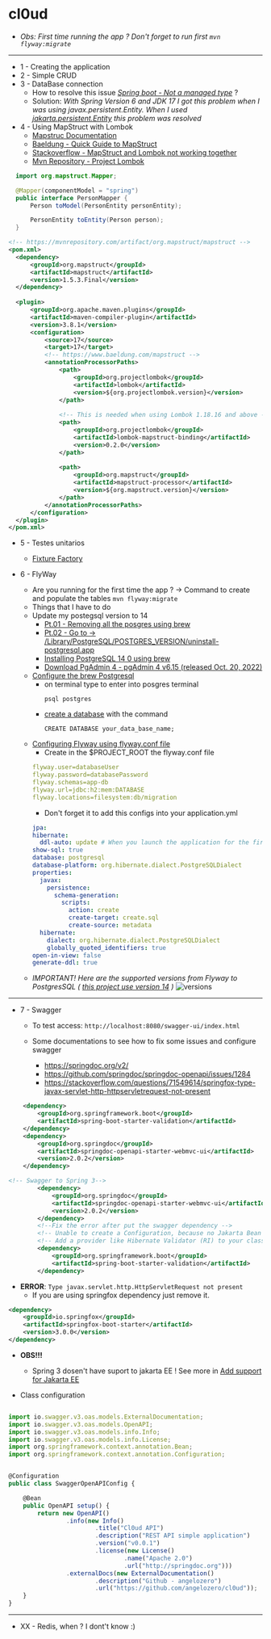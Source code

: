 # cl0ud
- *Obs: First time running the app ? Don't forget to run first `mvn flyway:migrate`*
---
- 1 - Creating the application
- 2 - Simple CRUD
- 3 - DataBase connection
  - How to resolve this issue *[Spring boot - Not a managed type](https://stackoverflow.com/questions/28664064/spring-boot-not-a-managed-type)* ?
  - Solution: *With Spring Version 6 and JDK 17 I got this problem when I was using javax.persistent.Entity. When I used [jakarta.persistent.Entity](https://mvnrepository.com/artifact/jakarta.persistence/jakarta.persistence-api/3.1.0) this problem was resolved*
- 4 - Using MapStruct with Lombok
  - [Mapstruc Documentation](https://mapstruct.org/documentation/installation/)
  - [Baeldung - Quick Guide to MapStruct](https://www.baeldung.com/mapstruct)
  - [Stackoverflow - MapStruct and Lombok not working together](https://stackoverflow.com/questions/47676369/mapstruct-and-lombok-not-working-together)
  - [Mvn Repository - Project Lombok](https://mvnrepository.com/artifact/org.projectlombok/lombok/1.18.22)
```java
  import org.mapstruct.Mapper;

  @Mapper(componentModel = "spring")
  public interface PersonMapper {
      Person toModel(PersonEntity personEntity);

      PersonEntity toEntity(Person person);
  }
```
```xml
<!-- https://mvnrepository.com/artifact/org.mapstruct/mapstruct -->
<pom.xml>
  <dependency>
      <groupId>org.mapstruct</groupId>
      <artifactId>mapstruct</artifactId>
      <version>1.5.3.Final</version>
  </dependency>
  
  <plugin>
      <groupId>org.apache.maven.plugins</groupId>
      <artifactId>maven-compiler-plugin</artifactId>
      <version>3.8.1</version>
      <configuration>
          <source>17</source>
          <target>17</target>
          <!-- https://www.baeldung.com/mapstruct -->
          <annotationProcessorPaths>
              <path>
                  <groupId>org.projectlombok</groupId>
                  <artifactId>lombok</artifactId>
                  <version>${org.projectlombok.version}</version>
              </path>
              
              <!-- This is needed when using Lombok 1.18.16 and above -->
              <path>
                  <groupId>org.projectlombok</groupId>
                  <artifactId>lombok-mapstruct-binding</artifactId>
                  <version>0.2.0</version>
              </path>
              
              <path>
                  <groupId>org.mapstruct</groupId>
                  <artifactId>mapstruct-processor</artifactId>
                  <version>${org.mapstruct.version}</version>
              </path>
          </annotationProcessorPaths>
      </configuration>
  </plugin>
</pom.xml>
```

- 5 - Testes unitarios
  - [Fixture Factory](https://github.com/six2six/fixture-factory)

- 6 - FlyWay
  - Are you running for the first time the app ? -> Command to create and populate the tables `mvn flyway:migrate`
  - Things that I have to do 
  - Update my postegsql version to 14
    - [Pt.01 - Removing all the posgres using brew](https://stackoverflow.com/questions/51992362/completely-remove-postgres-after-brew-uninstall-osx)
    - [Pt.02 - Go to -> /Library/PostgreSQL/POSTGRES_VERSION/uninstall-postgresql.app](https://nektony.com/how-to/uninstall-postgresql-on-mac)
    - [Installing PostgreSQL 14 0 using brew](https://formulae.brew.sh/formula/postgresql@14)
    - [Download PgAdmin 4 - pgAdmin 4 v6.15 (released Oct. 20, 2022)](https://www.pgadmin.org/download/pgadmin-4-macos/)
  - [Configure the brew Postgresql](https://www.sqlshack.com/setting-up-a-postgresql-database-on-mac/)
    - on terminal type to enter into posgres terminal
      ```shell
      psql postgres
      ```
    - [create a database](https://pgdocptbr.sourceforge.io/pg80/sql-createdatabase.html) with the command
      ```shell
      CREATE DATABASE your_data_base_name;
      ```
  - [Configuring Flyway using flyway.conf file](https://www.baeldung.com/database-migrations-with-flyway)
    - Create in the $PROJECT_ROOT the flyway.conf file
    ```yml
    flyway.user=databaseUser
    flyway.password=databasePassword
    flyway.schemas=app-db
    flyway.url=jdbc:h2:mem:DATABASE
    flyway.locations=filesystem:db/migration
    ```
    - Don't forget it to add this configs into your application.yml
    ```yml
    jpa:
    hibernate:
      ddl-auto: update # When you launch the application for the first time - switch "none" at "create"
    show-sql: true
    database: postgresql
    database-platform: org.hibernate.dialect.PostgreSQLDialect
    properties:
      javax:
        persistence:
          schema-generation:
            scripts:
              action: create
              create-target: create.sql
              create-source: metadata
      hibernate:
        dialect: org.hibernate.dialect.PostgreSQLDialect
        globally_quoted_identifiers: true
    open-in-view: false
    generate-ddl: true
    ```
  - *IMPORTANT! Here are the supported versions from Flyway to PostgresSQL ( [this project use version 14](https://flywaydb.org/documentation/database/postgresql) )*
    ![versions](https://i.postimg.cc/m2cFk21b/Screen-Shot-2023-02-04-at-20-54-37.png)

---

- 7 - Swagger
  - To test access: `http://localhost:8080/swagger-ui/index.html`


  - Some documentations to see how to fix some issues and configure swagger
    - https://springdoc.org/v2/
    - https://github.com/springdoc/springdoc-openapi/issues/1284
    - https://stackoverflow.com/questions/71549614/springfox-type-javax-servlet-http-httpservletrequest-not-present

```xml
    <dependency>
        <groupId>org.springframework.boot</groupId>
        <artifactId>spring-boot-starter-validation</artifactId>
    </dependency>
    <dependency>
        <groupId>org.springdoc</groupId>
        <artifactId>springdoc-openapi-starter-webmvc-ui</artifactId>
        <version>2.0.2</version>
    </dependency>
```
```xml
<!-- Swagger to Spring 3-->
        <dependency>
            <groupId>org.springdoc</groupId>
            <artifactId>springdoc-openapi-starter-webmvc-ui</artifactId>
            <version>2.0.2</version>
        </dependency>
        <!--Fix the error after put the swagger dependency -->
        <!-- Unable to create a Configuration, because no Jakarta Bean Validation provider could be found. -->
        <!-- Add a provider like Hibernate Validator (RI) to your classpath. -->
        <dependency>
            <groupId>org.springframework.boot</groupId>
            <artifactId>spring-boot-starter-validation</artifactId>
        </dependency>
```
- **ERROR**: `Type javax.servlet.http.HttpServletRequest not present`
    - If you are using springfox dependency just remove it.
```xml
<dependency>
    <groupId>io.springfox</groupId>
    <artifactId>springfox-boot-starter</artifactId>
    <version>3.0.0</version>
</dependency>
```

- **OBS!!!**
  - Spring 3 dosen't have suport to jakarta EE ! See more in [Add support for Jakarta EE](https://github.com/springdoc/springdoc-openapi/issues/1284)

- Class configuration

```javascript

import io.swagger.v3.oas.models.ExternalDocumentation;
import io.swagger.v3.oas.models.OpenAPI;
import io.swagger.v3.oas.models.info.Info;
import io.swagger.v3.oas.models.info.License;
import org.springframework.context.annotation.Bean;
import org.springframework.context.annotation.Configuration;


@Configuration
public class SwaggerOpenAPIConfig {

    @Bean
    public OpenAPI setup() {
        return new OpenAPI()
                .info(new Info()
                        .title("Cl0ud API")
                        .description("REST API simple application")
                        .version("v0.0.1")
                        .license(new License()
                                .name("Apache 2.0")
                                .url("http://springdoc.org")))
                .externalDocs(new ExternalDocumentation()
                        .description("Github - angelozero")
                        .url("https://github.com/angelozero/cl0ud"));
    }
}
```

---

- XX - Redis, when ?  I dont't know :)